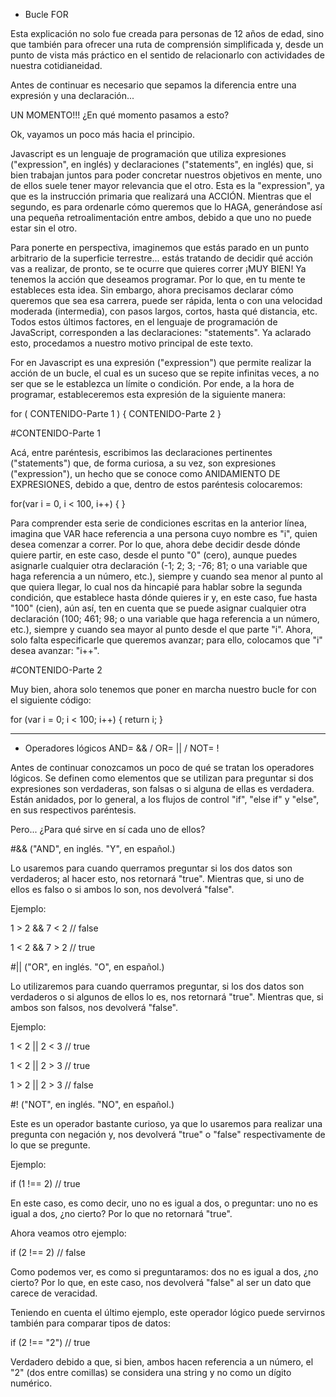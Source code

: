 * Bucle FOR

Esta explicación no solo fue creada para personas de 12 años de edad, sino que también para ofrecer una ruta de comprensión simplificada y, desde un punto de vista más práctico en el sentido de relacionarlo con actividades de nuestra cotidianeidad.

Antes de continuar es necesario que sepamos la diferencia entre una expresión y una declaración... 

UN MOMENTO!!! ¿En qué momento pasamos a esto?

Ok, vayamos un poco más hacia el principio.

Javascript es un lenguaje de programación que utiliza expresiones ("expression", en inglés) y declaraciones ("statements", en inglés) que, si bien trabajan juntos para poder concretar nuestros objetivos en mente, uno de ellos suele tener mayor relevancia que el otro. Esta es la "expression", ya que es la instrucción primaria que realizará una ACCIÓN. Mientras que el segundo, es para ordenarle cómo queremos que lo HAGA, generándose así una pequeña retroalimentación entre ambos, debido a que uno no puede estar sin el otro.

Para ponerte en perspectiva, imaginemos que estás parado en un punto arbitrario de la superficie terrestre... estás tratando de decidir qué acción vas a realizar, de pronto, se te ocurre que quieres correr ¡MUY BIEN! Ya tenemos la acción que deseamos programar. Por lo que, en tu mente te estableces esta idea. Sin embargo, ahora precisamos declarar cómo queremos que sea esa carrera, puede ser rápida, lenta o con una velocidad moderada (intermedia), con pasos largos, cortos, hasta qué distancia, etc. Todos estos últimos factores, en el lenguaje de programación de JavaScript, corresponden a las declaraciones: "statements". Ya aclarado esto, procedamos a nuestro motivo principal de este texto. 

For en Javascript es una expresión ("expression") que permite realizar la acción de un bucle, el cual es un suceso que se repite infinitas veces, a no ser que se le establezca un límite o condición. Por ende, a la hora de programar, estableceremos esta expresión de la siguiente manera: 

for ( CONTENIDO-Parte 1 ) { CONTENIDO-Parte 2 }

#CONTENIDO-Parte 1

Acá, entre paréntesis, escribimos las declaraciones pertinentes ("statements") que, de forma curiosa, a su vez, son expresiones ("expression"), un hecho que se conoce como ANIDAMIENTO DE EXPRESIONES, debido a que, dentro de estos paréntesis colocaremos:

for(var i = 0, i < 100, i++) { }

Para comprender esta serie de condiciones escritas en la anterior línea, imagina que VAR hace referencia a una persona cuyo nombre es "i", quien desea comenzar a correr. Por lo que, ahora debe decidir desde dónde quiere partir, en este caso, desde el punto "0" (cero), aunque puedes asignarle cualquier otra declaración (-1; 2; 3; -76; 81; o una variable que haga referencia a un número, etc.), siempre y cuando sea menor al punto al que quiera llegar, lo cual nos da hincapié para hablar sobre la segunda condición, que establece hasta dónde quieres ir y, en este caso, fue hasta "100" (cien), aún así, ten en cuenta que se puede asignar cualquier otra declaración (100; 461; 98; o una variable que haga referencia a un número, etc.), siempre y cuando sea mayor al punto desde el que parte "i". Ahora, solo falta especificarle que queremos avanzar; para ello, colocamos que "i" desea avanzar: "i++". 

#CONTENIDO-Parte 2

Muy bien, ahora solo tenemos que poner en marcha nuestro bucle for con el siguiente código:

for (var i = 0; i < 100; i++) {
				return i;
}

---------------------------------------------
* Operadores lógicos AND= && / OR= || / NOT= !

Antes de continuar conozcamos un poco de qué se tratan los operadores lógicos. Se definen como elementos que se utilizan para preguntar si dos expresiones son verdaderas, son falsas o si alguna de ellas es verdadera. Están anidados, por lo general, a los flujos de control "if", "else if" y "else", en sus respectivos paréntesis.

Pero... ¿Para qué sirve en sí cada uno de ellos?

#&& ("AND", en inglés. "Y", en español.)

Lo usaremos para cuando querramos preguntar si los dos datos son verdaderos; al hacer esto, nos retornará "true". Mientras que, si uno de ellos es falso o si ambos lo son, nos devolverá "false".

Ejemplo: 

1 > 2 && 7 < 2 // false

1 < 2 && 7 > 2 // true

#|| ("OR", en inglés. "O", en español.)

Lo utilizaremos para cuando querramos preguntar, si los dos datos son verdaderos o si algunos de ellos lo es, nos retornará "true". Mientras que, si ambos son falsos, nos devolverá "false".

Ejemplo:

1 < 2 || 2 < 3 // true

1 < 2 || 2 > 3 // true

1 > 2 || 2 > 3 // false

#! ("NOT", en inglés. "NO", en español.)

Este es un operador bastante curioso, ya que lo usaremos para realizar una pregunta con negación y, nos devolverá "true" o "false" respectivamente de lo que se pregunte.

Ejemplo: 

if (1 !== 2) // true

En este caso, es como decir, uno no es igual a dos, o preguntar: uno no es igual a dos, ¿no cierto? Por lo que no retornará "true".

Ahora veamos otro ejemplo:

if (2 !== 2) // false

Como podemos ver, es como si preguntaramos: dos no es igual a dos, ¿no cierto? Por lo que, en este caso, nos devolverá "false" al ser un dato que carece de veracidad.

Teniendo en cuenta el último ejemplo, este operador lógico puede servirnos también para comparar tipos de datos:

if (2 !== "2") // true

Verdadero debido a que, si bien, ambos hacen referencia a un número, el "2" (dos entre comillas) se considera una string y no como un dígito numérico.
